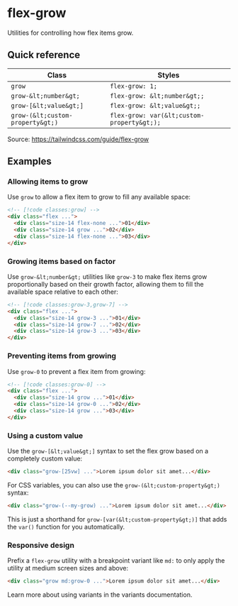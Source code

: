 # flex-grow

Utilities for controlling how flex items grow.

## Quick reference

| Class | Styles |
|---|---|
| `grow` | `flex-grow: 1;` |
| `grow-&lt;number&gt;` | `flex-grow: &lt;number&gt;;` |
| `grow-[&lt;value&gt;]` | `flex-grow: &lt;value&gt;;` |
| `grow-(&lt;custom-property&gt;)` | `flex-grow: var(&lt;custom-property&gt;);` |

Source: https://tailwindcss.com/guide/flex-grow

## Examples

### Allowing items to grow

Use `grow` to allow a flex item to grow to fill any available space:

```html
<!-- [!code classes:grow] -->
<div class="flex ...">
  <div class="size-14 flex-none ...">01</div>
  <div class="size-14 grow ...">02</div>
  <div class="size-14 flex-none ...">03</div>
</div>
```

### Growing items based on factor

Use `grow-&lt;number&gt;` utilities like `grow-3` to make flex items grow proportionally based on their growth factor, allowing them to fill the available space relative to each other:

```html
<!-- [!code classes:grow-3,grow-7] -->
<div class="flex ...">
  <div class="size-14 grow-3 ...">01</div>
  <div class="size-14 grow-7 ...">02</div>
  <div class="size-14 grow-3 ...">03</div>
</div>
```

### Preventing items from growing

Use `grow-0` to prevent a flex item from growing:

```html
<!-- [!code classes:grow-0] -->
<div class="flex ...">
  <div class="size-14 grow ...">01</div>
  <div class="size-14 grow-0 ...">02</div>
  <div class="size-14 grow ...">03</div>
</div>
```

### Using a custom value

Use the `grow-[&lt;value&gt;]` syntax to set the flex grow based on a completely custom value:

```html
<div class="grow-[25vw] ...">Lorem ipsum dolor sit amet...</div>
```

For CSS variables, you can also use the `grow-(&lt;custom-property&gt;)` syntax:

```html
<div class="grow-(--my-grow) ...">Lorem ipsum dolor sit amet...</div>
```

This is just a shorthand for `grow-[var(&lt;custom-property&gt;)]` that adds the `var()` function for you automatically.

### Responsive design

Prefix a `flex-grow` utility with a breakpoint variant like `md:` to only apply the utility at medium screen sizes and above:

```html
<div class="grow md:grow-0 ...">Lorem ipsum dolor sit amet...</div>
```

Learn more about using variants in the variants documentation.
